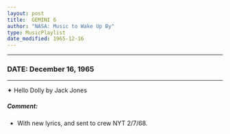 ```yaml
---
layout: post
title:  GEMINI 6
author: "NASA: Music to Wake Up By"
type: MusicPlaylist
date_modified: 1965-12-16
---
```


----
### DATE: December 16, 1965
----
✦ Hello Dolly by Jack Jones

##### Comment:
* With new lyrics, and sent to crew NYT 2/7/68.
